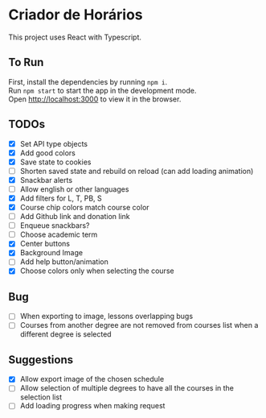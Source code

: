 # Criador de Horários

This project uses React with Typescript.

## To Run

First, install the dependencies by running `npm i`.\
Run `npm start` to start the app in the development mode.\
Open [http://localhost:3000](http://localhost:3000) to view it in the browser.

## TODOs

- [x] Set API type objects
- [x] Add good colors
- [X] Save state to cookies
- [ ] Shorten saved state and rebuild on reload (can add loading animation)
- [X] Snackbar alerts
- [ ] Allow english or other languages
- [X] Add filters for L, T, PB, S
- [X] Course chip colors match course color
- [ ] Add Github link and donation link
- [ ] Enqueue snackbars?
- [ ] Choose academic term
- [X] Center buttons
- [X] Background Image
- [ ] Add help button/animation
- [x] Choose colors only when selecting the course

## Bug

- [ ] When exporting to image, lessons overlapping bugs
- [ ] Courses from another degree are not removed from courses list when a different degree is selected

## Suggestions

- [X] Allow export image of the chosen schedule
- [ ] Allow selection of multiple degrees to have all the courses in the selection list
- [ ] Add loading progress when making request